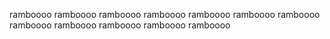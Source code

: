 ramboooo
ramboooo
ramboooo
ramboooo
ramboooo
ramboooo
ramboooo
ramboooo
ramboooo
ramboooo
ramboooo
ramboooo
